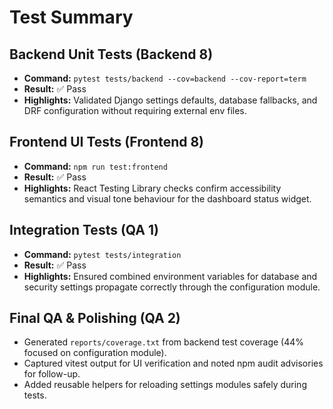 # Test Summary

## Backend Unit Tests (Backend 8)
- **Command:** `pytest tests/backend --cov=backend --cov-report=term`
- **Result:** ✅ Pass
- **Highlights:** Validated Django settings defaults, database fallbacks, and DRF configuration without requiring external env files.

## Frontend UI Tests (Frontend 8)
- **Command:** `npm run test:frontend`
- **Result:** ✅ Pass
- **Highlights:** React Testing Library checks confirm accessibility semantics and visual tone behaviour for the dashboard status widget.

## Integration Tests (QA 1)
- **Command:** `pytest tests/integration`
- **Result:** ✅ Pass
- **Highlights:** Ensured combined environment variables for database and security settings propagate correctly through the configuration module.

## Final QA & Polishing (QA 2)
- Generated `reports/coverage.txt` from backend test coverage (44% focused on configuration module).
- Captured vitest output for UI verification and noted npm audit advisories for follow-up.
- Added reusable helpers for reloading settings modules safely during tests.
